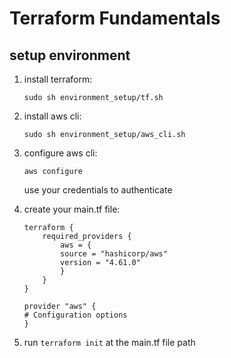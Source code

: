 # Terraform Fundamentals 

## setup environment

1. install terraform:   

    ```sudo sh environment_setup/tf.sh```   

2. install aws cli:   

    ```sudo sh environment_setup/aws_cli.sh```   

3. configure aws cli:   

    ```aws configure```   

    use your credentials to authenticate   
4. create your main.tf file:   

    ```
    terraform {
        required_providers {
            aws = {
            source = "hashicorp/aws"
            version = "4.61.0"
            }
        }
    }

    provider "aws" {
    # Configuration options
    }
    ```   
5. run ```terraform init``` at the main.tf file path


